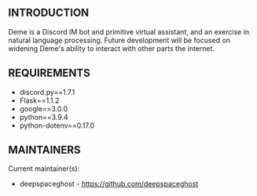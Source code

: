INTRODUCTION
-----------

Deme is a Discord IM bot and primitive virtual assistant, and an exercise in natural language processing. Future development will be focused on widening Deme's ability to interact with other parts the internet.


REQUIREMENTS
------------

* discord.py==1.7.1
* Flask==1.1.2
* google==3.0.0
* python==3.9.4
* python-dotenv==0.17.0


MAINTAINERS
-----------

Current maintainer(s):
* deepspaceghost - https://github.com/deepspaceghost
